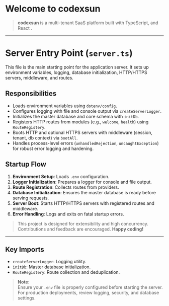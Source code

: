 # **Welcome to codexsun**

> **codexsun** is a multi-tenant SaaS platform built with TypeScript, and React .

---


# Server Entry Point (`server.ts`)

This file is the main starting point for the application server. It sets up environment variables, logging, database
initialization, HTTP/HTTPS servers, middleware, and routes.

## Responsibilities

- Loads environment variables using `dotenv/config`.
- Configures logging with file and console output via `createServerLogger`.
- Initializes the master database and core schema with `initDb`.
- Registers HTTP routes from modules (e.g., `welcome`, `health`) using `RouteRegistery`.
- Boots HTTP and optional HTTPS servers with middleware (session, tenant, db context) via `bootAll`.
- Handles process-level errors (`unhandledRejection`, `uncaughtException`) for robust error logging and hardening.

## Startup Flow

1. **Environment Setup**: Loads `.env` configuration.
2. **Logger Initialization**: Prepares a logger for console and file output.
3. **Route Registration**: Collects routes from providers.
4. **Database Initialization**: Ensures the master database is ready before serving requests.
5. **Server Boot**: Starts HTTP/HTTPS servers with registered routes and middleware.
6. **Error Handling**: Logs and exits on fatal startup errors.

> This project is designed for extensibility and high concurrency.  
> Contributions and feedback are encouraged.
> **Happy coding!**
>
---


## Key Imports

- `createServerLogger`: Logging utility.
- `initDb`: Master database initialization.
- `RouteRegistery`: Route collection and deduplication.

> **Note:**  
> Ensure your `.env` file is properly configured before starting the server.  
> For production deployments, review logging, security, and database settings.
